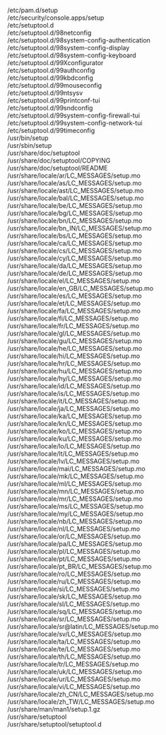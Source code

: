 /etc/pam.d/setup  
/etc/security/console.apps/setup  
/etc/setuptool.d  
/etc/setuptool.d/98netconfig  
/etc/setuptool.d/98system-config-authentication  
/etc/setuptool.d/98system-config-display  
/etc/setuptool.d/98system-config-keyboard  
/etc/setuptool.d/99Xconfigurator  
/etc/setuptool.d/99authconfig  
/etc/setuptool.d/99kbdconfig  
/etc/setuptool.d/99mouseconfig  
/etc/setuptool.d/99ntsysv  
/etc/setuptool.d/99printconf-tui  
/etc/setuptool.d/99sndconfig  
/etc/setuptool.d/99system-config-firewall-tui  
/etc/setuptool.d/99system-config-network-tui  
/etc/setuptool.d/99timeconfig  
/usr/bin/setup  
/usr/sbin/setup  
/usr/share/doc/setuptool  
/usr/share/doc/setuptool/COPYING  
/usr/share/doc/setuptool/README  
/usr/share/locale/ar/LC\_MESSAGES/setup.mo  
/usr/share/locale/as/LC\_MESSAGES/setup.mo  
/usr/share/locale/ast/LC\_MESSAGES/setup.mo  
/usr/share/locale/bal/LC\_MESSAGES/setup.mo  
/usr/share/locale/be/LC\_MESSAGES/setup.mo  
/usr/share/locale/bg/LC\_MESSAGES/setup.mo  
/usr/share/locale/bn/LC\_MESSAGES/setup.mo  
/usr/share/locale/bn\_IN/LC\_MESSAGES/setup.mo  
/usr/share/locale/bs/LC\_MESSAGES/setup.mo  
/usr/share/locale/ca/LC\_MESSAGES/setup.mo  
/usr/share/locale/cs/LC\_MESSAGES/setup.mo  
/usr/share/locale/cy/LC\_MESSAGES/setup.mo  
/usr/share/locale/da/LC\_MESSAGES/setup.mo  
/usr/share/locale/de/LC\_MESSAGES/setup.mo  
/usr/share/locale/el/LC\_MESSAGES/setup.mo  
/usr/share/locale/en\_GB/LC\_MESSAGES/setup.mo  
/usr/share/locale/es/LC\_MESSAGES/setup.mo  
/usr/share/locale/et/LC\_MESSAGES/setup.mo  
/usr/share/locale/fa/LC\_MESSAGES/setup.mo  
/usr/share/locale/fi/LC\_MESSAGES/setup.mo  
/usr/share/locale/fr/LC\_MESSAGES/setup.mo  
/usr/share/locale/gl/LC\_MESSAGES/setup.mo  
/usr/share/locale/gu/LC\_MESSAGES/setup.mo  
/usr/share/locale/he/LC\_MESSAGES/setup.mo  
/usr/share/locale/hi/LC\_MESSAGES/setup.mo  
/usr/share/locale/hr/LC\_MESSAGES/setup.mo  
/usr/share/locale/hu/LC\_MESSAGES/setup.mo  
/usr/share/locale/hy/LC\_MESSAGES/setup.mo  
/usr/share/locale/id/LC\_MESSAGES/setup.mo  
/usr/share/locale/is/LC\_MESSAGES/setup.mo  
/usr/share/locale/it/LC\_MESSAGES/setup.mo  
/usr/share/locale/ja/LC\_MESSAGES/setup.mo  
/usr/share/locale/ka/LC\_MESSAGES/setup.mo  
/usr/share/locale/kn/LC\_MESSAGES/setup.mo  
/usr/share/locale/ko/LC\_MESSAGES/setup.mo  
/usr/share/locale/ku/LC\_MESSAGES/setup.mo  
/usr/share/locale/lo/LC\_MESSAGES/setup.mo  
/usr/share/locale/lt/LC\_MESSAGES/setup.mo  
/usr/share/locale/lv/LC\_MESSAGES/setup.mo  
/usr/share/locale/mai/LC\_MESSAGES/setup.mo  
/usr/share/locale/mk/LC\_MESSAGES/setup.mo  
/usr/share/locale/ml/LC\_MESSAGES/setup.mo  
/usr/share/locale/mn/LC\_MESSAGES/setup.mo  
/usr/share/locale/mr/LC\_MESSAGES/setup.mo  
/usr/share/locale/ms/LC\_MESSAGES/setup.mo  
/usr/share/locale/my/LC\_MESSAGES/setup.mo  
/usr/share/locale/nb/LC\_MESSAGES/setup.mo  
/usr/share/locale/nl/LC\_MESSAGES/setup.mo  
/usr/share/locale/or/LC\_MESSAGES/setup.mo  
/usr/share/locale/pa/LC\_MESSAGES/setup.mo  
/usr/share/locale/pl/LC\_MESSAGES/setup.mo  
/usr/share/locale/pt/LC\_MESSAGES/setup.mo  
/usr/share/locale/pt\_BR/LC\_MESSAGES/setup.mo  
/usr/share/locale/ro/LC\_MESSAGES/setup.mo  
/usr/share/locale/ru/LC\_MESSAGES/setup.mo  
/usr/share/locale/si/LC\_MESSAGES/setup.mo  
/usr/share/locale/sk/LC\_MESSAGES/setup.mo  
/usr/share/locale/sl/LC\_MESSAGES/setup.mo  
/usr/share/locale/sq/LC\_MESSAGES/setup.mo  
/usr/share/locale/sr/LC\_MESSAGES/setup.mo  
/usr/share/locale/sr@latin/LC\_MESSAGES/setup.mo  
/usr/share/locale/sv/LC\_MESSAGES/setup.mo  
/usr/share/locale/ta/LC\_MESSAGES/setup.mo  
/usr/share/locale/te/LC\_MESSAGES/setup.mo  
/usr/share/locale/th/LC\_MESSAGES/setup.mo  
/usr/share/locale/tr/LC\_MESSAGES/setup.mo  
/usr/share/locale/uk/LC\_MESSAGES/setup.mo  
/usr/share/locale/ur/LC\_MESSAGES/setup.mo  
/usr/share/locale/vi/LC\_MESSAGES/setup.mo  
/usr/share/locale/zh\_CN/LC\_MESSAGES/setup.mo  
/usr/share/locale/zh\_TW/LC\_MESSAGES/setup.mo  
/usr/share/man/man1/setup.1.gz  
/usr/share/setuptool  
/usr/share/setuptool/setuptool.d  
